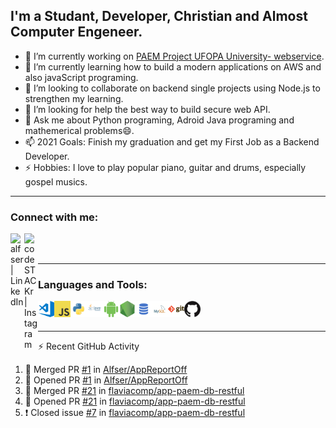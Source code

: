 ## I'm a Studant, Developer, Christian and Almost Computer Engeneer.

- 🔭 I’m currently working on [PAEM Project UFOPA University- webservice](https://github.com/flaviacomp/app-paem-db-restful).
- 🌱 I’m currently learning how to build a modern applications on AWS and also javaScript programing. 
- 👯 I’m looking to collaborate on backend single projects using Node.js to strengthen my learning.
- 🤔 I’m looking for help the best way to build secure web API.
- 💬 Ask me about Python programing, Adroid Java programing and mathemerical problems😄.
- 📫 2021 Goals: Finish my graduation and get my First Job as a Backend Developer. 
- ⚡ Hobbies: I love to play popular piano, guitar and drums, especially gospel musics.

---
### Connect with me:

[<img align="left" alt="alfser | LinkedIn" width="22px" src="https://cdn.jsdelivr.net/npm/simple-icons@v3/icons/linkedin.svg" />][linkedin]
[<img align="left" alt="codeSTACKr | Instagram" width="22px" src="https://cdn.jsdelivr.net/npm/simple-icons@v3/icons/instagram.svg" />][instagram]
<br />
<br />

---

### Languages and Tools:

<img align="left" alt="Visual Studio Code" width="26px" src="https://raw.githubusercontent.com/github/explore/80688e429a7d4ef2fca1e82350fe8e3517d3494d/topics/visual-studio-code/visual-studio-code.png" />
<img align="left" alt="JavaScript" width="26px" src="https://raw.githubusercontent.com/github/explore/80688e429a7d4ef2fca1e82350fe8e3517d3494d/topics/javascript/javascript.png" />
<img align="left" alt="Python" width="26px" src="https://raw.githubusercontent.com/github/explore/80688e429a7d4ef2fca1e82350fe8e3517d3494d/topics/python/python.png" />
<img align="left" alt="Java" width="26px" src="https://raw.githubusercontent.com/github/explore/80688e429a7d4ef2fca1e82350fe8e3517d3494d/topics/java/java.png" />
<img align="left" alt="Android" width="26px" src="https://raw.githubusercontent.com/github/explore/80688e429a7d4ef2fca1e82350fe8e3517d3494d/topics/android/android.png" />
<img align="left" alt="Node.js" width="26px" src="https://raw.githubusercontent.com/github/explore/80688e429a7d4ef2fca1e82350fe8e3517d3494d/topics/nodejs/nodejs.png" />
<img align="left" alt="SQL" width="26px" src="https://raw.githubusercontent.com/github/explore/80688e429a7d4ef2fca1e82350fe8e3517d3494d/topics/sql/sql.png" />
<img align="left" alt="MySQL" width="26px" src="https://raw.githubusercontent.com/github/explore/80688e429a7d4ef2fca1e82350fe8e3517d3494d/topics/mysql/mysql.png" />
<img align="left" alt="Git" width="26px" src="https://raw.githubusercontent.com/github/explore/80688e429a7d4ef2fca1e82350fe8e3517d3494d/topics/git/git.png" />
<img align="left" alt="GitHub" width="26px" src="https://raw.githubusercontent.com/github/explore/78df643247d429f6cc873026c0622819ad797942/topics/github/github.png" />

<br />
<br />

---

:zap: Recent GitHub Activity  

<!--START_SECTION:activity-->
1. 🎉 Merged PR [#1](https://github.com/Alfser/AppReportOff/pull/1) in [Alfser/AppReportOff](https://github.com/Alfser/AppReportOff)
2. 💪 Opened PR [#1](https://github.com/Alfser/AppReportOff/pull/1) in [Alfser/AppReportOff](https://github.com/Alfser/AppReportOff)
3. 🎉 Merged PR [#21](https://github.com/flaviacomp/app-paem-db-restful/pull/21) in [flaviacomp/app-paem-db-restful](https://github.com/flaviacomp/app-paem-db-restful)
4. 💪 Opened PR [#21](https://github.com/flaviacomp/app-paem-db-restful/pull/21) in [flaviacomp/app-paem-db-restful](https://github.com/flaviacomp/app-paem-db-restful)
5. ❗️ Closed issue [#7](https://github.com/flaviacomp/app-paem-db-restful/issues/7) in [flaviacomp/app-paem-db-restful](https://github.com/flaviacomp/app-paem-db-restful)
<!--END_SECTION:activity-->


[instagram]: https://instagram.com/janilsonalfser
[linkedin]: https://www.linkedin.com/in/janilsonalfser
